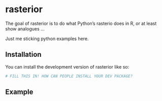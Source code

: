 
<!-- README.md is generated from README.Rmd. Please edit that file -->

# rasterior

<!-- badges: start -->
<!-- badges: end -->

The goal of rasterior is to do what Python’s rasterio does in R, or at
least show analogues …

Just me sticking python examples here.

## Installation

You can install the development version of rasterior like so:

``` r
# FILL THIS IN! HOW CAN PEOPLE INSTALL YOUR DEV PACKAGE?
```

## Example
